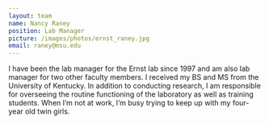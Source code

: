 ```yaml
---
layout: team
name: Nancy Raney
position: Lab Manager
picture: /images/photos/ernst_raney.jpg
email: raney@msu.edu
---
```


I have been the lab manager for the Ernst lab since 1997 and am also lab manager for two other faculty members. I received my BS and MS from the University of Kentucky. In addition to conducting research, I am responsible for overseeing the routine functioning of the laboratory as well as training students. When I’m not at work, I’m busy trying to keep up with my four-year old twin girls.

